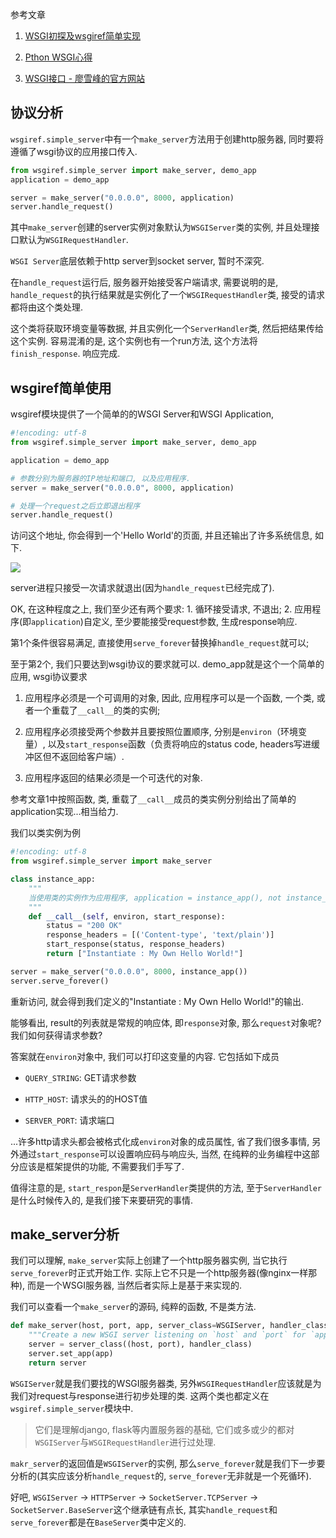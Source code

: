 

参考文章

1. [WSGI初探及wsgiref简单实现](http://blog.csdn.net/laughing2333/article/details/51288660)

2. [Pthon WSGI心得](http://blog.csdn.net/liukeforever/article/details/6892428)

3. [WSGI接口 - 廖雪峰的官方网站](https://www.liaoxuefeng.com/wiki/001374738125095c955c1e6d8bb493182103fac9270762a000/001386832689740b04430a98f614b6da89da2157ea3efe2000)

## 协议分析

`wsgiref.simple_server`中有一个`make_server`方法用于创建http服务器, 同时要将遵循了wsgi协议的应用接口传入.

```py
from wsgiref.simple_server import make_server, demo_app
application = demo_app

server = make_server("0.0.0.0", 8000, application)
server.handle_request()
```

其中`make_server`创建的server实例对象默认为`WSGIServer`类的实例, 并且处理接口默认为`WSGIRequestHandler`.

`WSGI Server`底层依赖于http server到socket server, 暂时不深究.

在`handle_request`运行后, 服务器开始接受客户端请求, 需要说明的是, `handle_request`的执行结果就是实例化了一个`WSGIRequestHandler`类, 接受的请求都将由这个类处理.

这个类将获取环境变量等数据, 并且实例化一个`ServerHandler`类, 然后把结果传给这个实例. 容易混淆的是, 这个实例也有一个run方法, 这个方法将`finish_response`. 响应完成.

## wsgiref简单使用

wsgiref模块提供了一个简单的的WSGI Server和WSGI Application, 

```py
#!encoding: utf-8
from wsgiref.simple_server import make_server, demo_app

application = demo_app

# 参数分别为服务器的IP地址和端口, 以及应用程序.
server = make_server("0.0.0.0", 8000, application)

# 处理一个request之后立即退出程序
server.handle_request()
```

访问这个地址, 你会得到一个'Hello World'的页面, 并且还输出了许多系统信息, 如下.

![](https://gitimg.generals.space/d6925b7fb8930931c9e921db787511bd.png)

server进程只接受一次请求就退出(因为`handle_request`已经完成了).

OK, 在这种程度之上, 我们至少还有两个要求: 1. 循环接受请求, 不退出; 2. 应用程序(即`application`)自定义, 至少要能接受request参数, 生成response响应.

第1个条件很容易满足, 直接使用`serve_forever`替换掉`handle_request`就可以;

至于第2个, 我们只要达到wsgi协议的要求就可以. demo_app就是这个一个简单的应用, wsgi协议要求

1. 应用程序必须是一个可调用的对象, 因此, 应用程序可以是一个函数, 一个类, 或者一个重载了`__call__`的类的实例;

2. 应用程序必须接受两个参数并且要按照位置顺序, 分别是`environ`（环境变量）, 以及`start_response`函数（负责将响应的status code, headers写进缓冲区但不返回给客户端）. 

3. 应用程序返回的结果必须是一个可迭代的对象.

参考文章1中按照函数, 类, 重载了`__call__`成员的类实例分别给出了简单的application实现...相当给力.

我们以类实例为例

```py
#!encoding: utf-8
from wsgiref.simple_server import make_server

class instance_app:
    """
    当使用类的实例作为应用程序, application = instance_app(), not instance_app
    """
    def __call__(self, environ, start_response):
        status = "200 OK"
        response_headers = [('Content-type', 'text/plain')]
        start_response(status, response_headers)
        return ["Instantiate : My Own Hello World!"]

server = make_server("0.0.0.0", 8000, instance_app())
server.serve_forever()
```

重新访问, 就会得到我们定义的"Instantiate : My Own Hello World!"的输出.

能够看出, result的列表就是常规的响应体, 即`response`对象, 那么`request`对象呢? 我们如何获得请求参数? 

答案就在`environ`对象中, 我们可以打印这变量的内容. 它包括如下成员

- `QUERY_STRING`: GET请求参数

- `HTTP_HOST`: 请求头的的HOST值

- `SERVER_PORT`: 请求端口

...许多http请求头都会被格式化成`environ`对象的成员属性, 省了我们很多事情, 另外通过`start_response`可以设置响应码与响应头, 当然, 在纯粹的业务编程中这部分应该是框架提供的功能, 不需要我们手写了.

值得注意的是, `start_respon`是`ServerHandler`类提供的方法, 至于`ServerHandler`是什么时候传入的, 是我们接下来要研究的事情.

## make_server分析

我们可以理解, `make_server`实际上创建了一个http服务器实例, 当它执行`serve_forever`时正式开始工作. 实际上它不只是一个http服务器(像nginx一样那种), 而是一个WSGI服务器, 当然后者实际上是基于来实现的.

我们可以查看一个`make_server`的源码, 纯粹的函数, 不是类方法.

```py
def make_server(host, port, app, server_class=WSGIServer, handler_class=WSGIRequestHandler):
    """Create a new WSGI server listening on `host` and `port` for `app`"""
    server = server_class((host, port), handler_class)
    server.set_app(app)
    return server
```

`WSGIServer`就是我们要找的WSGI服务器类, 另外`WSGIRequestHandler`应该就是为我们对request与response进行初步处理的类. 这两个类也都定义在`wsgiref.simple_server`模块中.

> 它们是理解django, flask等内置服务器的基础, 它们或多或少的都对`WSGIServer`与`WSGIRequestHandler`进行过处理.

`makr_server`的返回值是`WSGIServer`的实例, 那么`serve_forever`就是我们下一步要分析的(其实应该分析`handle_request`的, `serve_forever`无非就是一个死循环).

好吧, `WSGIServer` -> `HTTPServer` -> `SocketServer.TCPServer` -> `SocketServer.BaseServer`这个继承链有点长, 其实`handle_request`和`serve_forever`都是在`BaseServer`类中定义的.